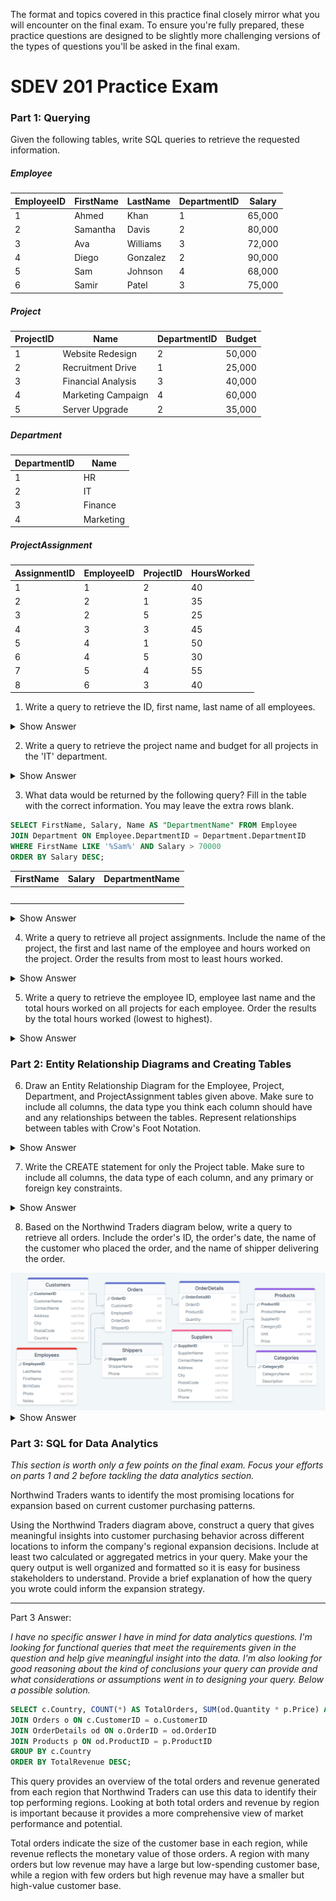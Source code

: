 
The format and topics covered in this practice final closely mirror what you will encounter on the final exam. To ensure you're fully prepared, these practice questions are designed to be slightly more challenging versions of the types of questions you'll be asked in the final exam.

# SDEV 201 Practice Exam

### Part 1: Querying

Given the following tables, write SQL queries to retrieve the requested information.
##### Employee

| EmployeeID | FirstName | LastName | DepartmentID | Salary |
| ---------- | --------- | -------- | ------------ | ------ |
| 1          | Ahmed     | Khan     | 1            | 65,000 |
| 2          | Samantha  | Davis    | 2            | 80,000 |
| 3          | Ava       | Williams | 3            | 72,000 |
| 4          | Diego     | Gonzalez | 2            | 90,000 |
| 5          | Sam       | Johnson  | 4            | 68,000 |
| 6          | Samir     | Patel    | 3            | 75,000 |

##### Project

| ProjectID | Name               | DepartmentID | Budget |
| --------- | ------------------ | ------------ | ------ |
| 1         | Website Redesign   | 2            | 50,000 |
| 2         | Recruitment Drive  | 1            | 25,000 |
| 3         | Financial Analysis | 3            | 40,000 |
| 4         | Marketing Campaign | 4            | 60,000 |
| 5         | Server Upgrade     | 2            | 35,000 |

##### Department

| DepartmentID | Name      |
| ------------ | --------- |
| 1            | HR        |
| 2            | IT        |
| 3            | Finance   |
| 4            | Marketing |

##### ProjectAssignment

| AssignmentID | EmployeeID | ProjectID | HoursWorked |
| ------------ | ---------- | --------- | ----------- |
| 1            | 1          | 2         | 40          |
| 2            | 2          | 1         | 35          |
| 3            | 2          | 5         | 25          |
| 4            | 3          | 3         | 45          |
| 5            | 4          | 1         | 50          |
| 6            | 4          | 5         | 30          |
| 7            | 5          | 4         | 55          |
| 8            | 6          | 3         | 40          |

1. Write a query to retrieve the ID, first name, last name of all employees.

<details>
<summary>Show Answer</summary>
SELECT EmployeeID, FirstName, LastName FROM Employee;
</details>

2. Write a query to retrieve the project name and budget for all projects in the 'IT' department.

<details>
<summary>Show Answer</summary>
<p>SELECT Project.Name, Budget FROM Project</p>
<p>JOIN Department ON Project.DepartmentID = Department.DepartmentID</p>
<p>WHERE Department.Name = 'IT';</p>
</details>

3. What data would be returned by the following query? Fill in the table with the correct information. You may leave the extra rows blank.

```sql
SELECT FirstName, Salary, Name AS "DepartmentName" FROM Employee
JOIN Department ON Employee.DepartmentID = Department.DepartmentID
WHERE FirstName LIKE '%Sam%' AND Salary > 70000
ORDER BY Salary DESC;
```

| FirstName | Salary | DepartmentName |
| --------- | ------ | -------------- |
|           |        |                |
|           |        |                |
|           |        |                |
|           |        |                |
|           |        |                |

<details>
<summary>Show Answer</summary>
<p>FirstName | Salary | DepartmentName</p>
<p>Samantha | 80,000 | IT</p>
<p>Samir | 75,000 | Finance</p>
</details>

4. Write a query to retrieve all project assignments. Include the name of the project, the first and last name of the employee and hours worked on the project. Order the results from most to least hours worked.

<details>
<summary>Show Answer</summary>
<p>SELECT Name AS ProjectName, FirstName, LastName, HoursWorked FROM ProjectAssignment</p>
<p>JOIN Project ON ProjectAssignment.ProjectID = Project.ProjectID</p>
<p>JOIN Employee ON ProjectAssignment.EmployeeID = Employee.EmployeeID</p>
<p>ORDER BY HoursWorked DESC;</p>
</details>

5. Write a query to retrieve the employee ID, employee last name and the total hours worked on all projects for each employee. Order the results by the total hours worked (lowest to highest).

<details>
<summary>Show Answer</summary>
<p>SELECT Employee.EmployeeID, LastName, SUM(HoursWorked) AS TotalHours FROM ProjectAssignment</p>
<p>JOIN Employee ON ProjectAssignment.EmployeeID = Employee.EmployeeID</p>
<p>JOIN Project ON ProjectAssignment.ProjectID = Project.ProjectID</p>
<p>GROUP BY Employee.EmployeeID</p>
<p>ORDER BY TotalHours ASC;</p>
</details>

### Part 2: Entity Relationship Diagrams and Creating Tables

6. Draw an Entity Relationship Diagram for the Employee, Project, Department, and ProjectAssignment tables given above. Make sure to include all columns, the data type you think each column should have and any relationships between the tables. Represent relationships between tables with Crow's Foot Notation.

<details>
<summary>Show Answer</summary>
<img src="https://raw.githubusercontent.com/kellerflint/Class-Intro-SQL/hugo/content/SQL-Files/PracticeExamDiagramKey.png">
</details>

7. Write the CREATE statement for only the Project table. Make sure to include all columns, the data type of each column, and any primary or foreign key constraints.

<details>
<summary>Show Answer</summary>
<p>CREATE TABLE Project (</p>
<p>    &emsp;ProjectID INT PRIMARY KEY,</p>
<p>    &emsp;Name VARCHAR(100) NOT NULL,</p>
<p>    &emsp;DepartmentID INT NULL,</p>
<p>    &emsp;Budget INT NOT NULL,</p>
<p>    &emsp;FOREIGN KEY (DepartmentID) REFERENCES Department(DepartmentID)</p>
<p>);</p>
<p>Note: Assign columns to be NULL or NOT NULL according to your best judgement.<p>
</details>

8. Based on the Northwind Traders diagram below, write a query to retrieve all orders. Include the order's ID, the order's date, the name of the customer who placed the order, and the name of shipper delivering the order.

<img src="https://raw.githubusercontent.com/kellerflint/Class-Intro-SQL/hugo/content/SQL-Files/NorthwindERD.png">

<details>
<summary>Show Answer</summary>
<p>SELECT OrderID, OrderDate, CustomerName, ShipperName FROM Orders</p>
<p>JOIN Customers ON Orders.CustomerID = Customers.CustomerID</p>
<p>JOIN Shippers ON Orders.ShipperID = Shipper.ShipperID</p>
</details>

### Part 3: SQL for Data Analytics

*This section is worth only a few points on the final exam. Focus your efforts on parts 1 and 2 before tackling the data analytics section.*

Northwind Traders wants to identify the most promising locations for expansion based on current customer purchasing patterns.

Using the Northwind Traders diagram above, construct a query that gives meaningful insights into customer purchasing behavior across different locations to inform the company's regional expansion decisions. Include at least two calculated or aggregated metrics in your query. Make your the query output is well organized and formatted so it is easy for business stakeholders to understand. Provide a brief explanation of how the query you wrote could inform the expansion strategy.

---

Part 3 Answer:

*I have no specific answer I have in mind for data analytics questions. I'm looking for functional queries that meet the requirements given in the question and help give meaningful insight into the data. I'm also looking for good reasoning about the kind of conclusions your query can provide and what considerations or assumptions went in to designing your query. Below a possible solution.*

```sql
SELECT c.Country, COUNT(*) AS TotalOrders, SUM(od.Quantity * p.Price) AS TotalRevenue FROM Customers c
JOIN Orders o ON c.CustomerID = o.CustomerID
JOIN OrderDetails od ON o.OrderID = od.OrderID
JOIN Products p ON od.ProductID = p.ProductID
GROUP BY c.Country
ORDER BY TotalRevenue DESC;
```

This query provides an overview of the total orders and revenue generated from each region that Northwind Traders can use this data to identify their top performing regions. Looking at both total orders and revenue by region is important because it provides a more comprehensive view of market performance and potential.

Total orders indicate the size of the customer base in each region, while revenue reflects the monetary value of those orders. A region with many orders but low revenue may have a large but low-spending customer base, while a region with few orders but high revenue may have a smaller but high-value customer base.